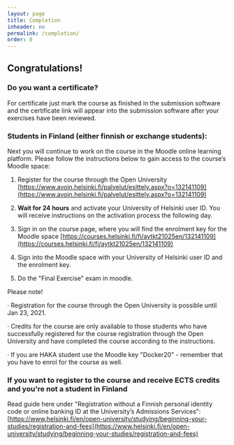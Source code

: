 ```yaml
---
layout: page
title: Completion
inheader: no
permalink: /completion/
order: 0
---
```


## Congratulations! ##

### Do you want a certificate? ###

For certificate just mark the course as finished in the submission software and the certificate link will appear into the submission software after your exercises have been reviewed.

### Students in Finland (either finnish or exchange students):

Next you will continue to work on the course in the Moodle online learning platform. Please follow the instructions below to gain access to the course’s Moodle space:

1. Register for the course through the Open University [https://www.avoin.helsinki.fi/palvelut/esittely.aspx?o=132141109](https://www.avoin.helsinki.fi/palvelut/esittely.aspx?o=132141109)

2. <b>Wait for 24 hours</b> and activate your University of Helsinki user ID. You will receive instructions on the activation process the following day.

3. Sign in on the course page, where you will find the enrolment key for the Moodle space [https://courses.helsinki.fi/fi/aytkt21025en/132141109](https://courses.helsinki.fi/fi/aytkt21025en/132141109)

4. Sign into the Moodle space with your University of Helsinki user ID and the enrolment key.

5. Do the "Final Exercise" exam in moodle.

Please note!

· Registration for the course through the Open University is possible until Jan 23, 2021.

· Credits for the course are only available to those students who have successfully registered for the course registration through the Open University and have completed the course according to the instructions.

· If you are HAKA student use the Moodle key "Docker20" - remember that you have to enrol for the course as well.

### If you want to register to the course and receive ECTS credits and you're not a student in Finland

Read guide here under "Re­gis­tra­tion without a Finnish per­sonal identity code or on­line bank­ing ID at the Uni­versity’s Ad­mis­sions Services": [https://www.helsinki.fi/en/open-university/studying/beginning-your-studies/registration-and-fees](https://www.helsinki.fi/en/open-university/studying/beginning-your-studies/registration-and-fees)
